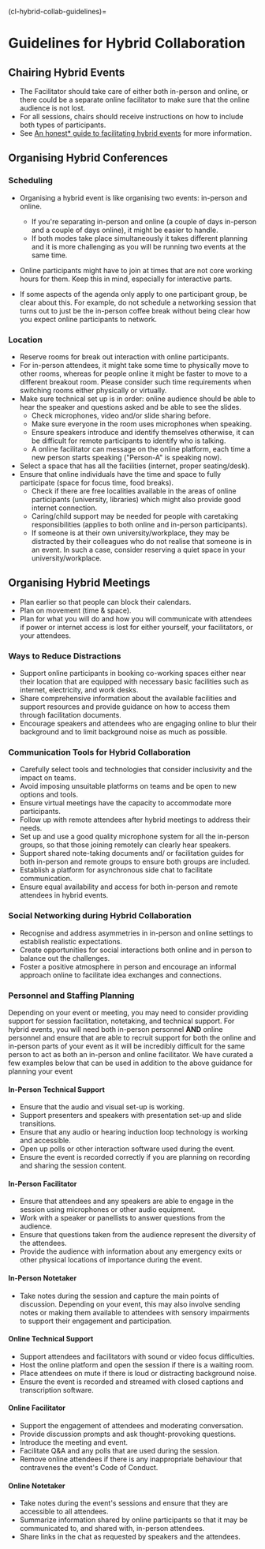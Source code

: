 (cl-hybrid-collab-guidelines)=
# Guidelines for Hybrid Collaboration

## Chairing Hybrid Events
- The Facilitator should take care of either both in-person and online, or there could be a separate online facilitator to make sure that the online audience is not lost.
- For all sessions, chairs should receive instructions on how to include both types of participants.
- See [An honest* guide to facilitating hybrid events](https://www.sessionlab.com/blog/hybrid-events-guide) for more information.

## Organising Hybrid Conferences

### Scheduling

- Organising a hybrid event is like organising two events: in-person and online. 
    - If you're separating in-person and online (a couple of days in-person and a couple of days online), it might be easier to handle.
    - If both modes take place simultaneously it takes different planning and it is more challenging as you will be running two events at the same time. 

- Online participants might have to join at times that are not core working hours for them. Keep this in mind, especially for interactive parts.
- If some aspects of the agenda only apply to one participant group, be clear about this. For example, do not schedule a networking session that turns out to just be the in-person coffee break without being clear how you expect online participants to network. 

### Location

- Reserve rooms for break out interaction with online participants.
- For in-person attendees, it might take some time to physically move to other rooms, whereas for people online it might be faster to move to a different breakout room. Please consider such time requirements when switching rooms either physically or virtually. 
- Make sure technical set up is in order: online audience should be able to hear the speaker and questions asked and be able to see the slides. 
    - Check microphones, video and/or slide sharing before.
    - Make sure everyone in the room uses microphones when speaking.
    - Ensure speakers introduce and identify themselves otherwise, it can be difficult for remote participants to identify who is talking.
    - A online facilitator can message on the online platform, each time a new person starts speaking ("Person-A" is speaking now).
- Select a space that has all the facilities (internet, proper seating/desk). 
- Ensure that online individuals have the time and space to fully participate (space for focus time, food breaks).
    - Check if there are free localities available in the areas of online participants (university, libraries) which might also provide good internet connection.
    - Caring/child support may be needed for people with caretaking responsibilities (applies to both online and in-person participants).
    - If someone is at their own university/workplace, they may be distracted by their colleagues who do not realise that someone is in an event. In such a case, consider reserving a quiet space in your university/workplace. 

## Organising Hybrid Meetings

- Plan earlier so that people can block their calendars.
- Plan on movement (time & space).
- Plan for what you will do and how you will communicate with attendees if power or internet access is lost for either yourself, your facilitators, or your attendees.

### Ways to Reduce Distractions

- Support online participants in booking co-working spaces either near their location that are equipped with necessary basic facilities such as internet, electricity, and work desks.
- Share comprehensive information about the available facilities and support resources and provide guidance on how to access them through facilitation documents.
- Encourage speakers and attendees who are engaging online to blur their background and to limit background noise as much as possible.

### Communication Tools for Hybrid Collaboration

- Carefully select tools and technologies that consider inclusivity and the impact on teams.
- Avoid imposing unsuitable platforms on teams and be open to new options and tools.
- Ensure virtual meetings have the capacity to accommodate more participants.
- Follow up with remote attendees after hybrid meetings to address their needs.
- Set up and use a good quality microphone system for all the in-person groups, so that those joining remotely can clearly hear speakers.
- Support shared note-taking documents and/ or facilitation guides for both in-person and remote groups to ensure both groups are included.
- Establish a platform for asynchronous side chat to facilitate communication.
- Ensure equal availability and access for both in-person and remote attendees in hybrid events.

### Social Networking during Hybrid Collaboration

- Recognise and address asymmetries in in-person and online settings to establish realistic expectations.
- Create opportunities for social interactions both online and in person to balance out the challenges.
- Foster a positive atmosphere in person and encourage an informal approach online to facilitate idea exchanges and connections.

### Personnel and Staffing Planning

Depending on your event or meeting, you may need to consider providing support for session facilitation, notetaking, and technical support. 
For hybrid events, you will need both in-person personnel **AND** online personnel and ensure that are able to recruit support for both the online and in-person parts of your event as it will be incredibly difficult for the same person to act as both an in-person and online facilitator.
We have curated a few examples below that can be used in addition to the above guidance for planning your event

#### In-Person Technical Support
- Ensure that the audio and visual set-up is working.
- Support presenters and speakers with presentation set-up and slide transitions.
- Ensure that any audio or hearing induction loop technology is working and accessible.
- Open up polls or other interaction software used during the event.
- Ensure the event is recorded correctly if you are planning on recording and sharing the session content.

#### In-Person Facilitator
- Ensure that attendees and any speakers are able to engage in the session using microphones or other audio equipment.
- Work with a speaker or panellists to answer questions from the audience.
- Ensure that questions taken from the audience represent the diversity of the attendees.
- Provide the audience with information about any emergency exits or other physical locations of importance during the event.

#### In-Person Notetaker
- Take notes during the session and capture the main points of discussion. Depending on your event, this may also involve sending notes or making them available to attendees with sensory impairments to support their engagement and participation.

#### Online Technical Support
- Support attendees and facilitators with sound or video focus difficulties.
- Host the online platform and open the session if there is a waiting room.
- Place attendees on mute if there is loud or distracting background noise.
- Ensure the event is recorded and streamed with closed captions and transcription software.

#### Online Facilitator
- Support the engagement of attendees and moderating conversation.
- Provide discussion prompts and ask thought-provoking questions.
- Introduce the meeting and event.
- Facilitate Q&A and any polls that are used during the session.
- Remove online attendees if there is any inappropriate behaviour that contravenes the event's Code of Conduct.

#### Online Notetaker
- Take notes during the event's sessions and ensure that they are accessible to all attendees.
- Summarize information shared by online participants so that it may be communicated to, and shared with, in-person attendees.
- Share links in the chat as requested by speakers and the attendees.






